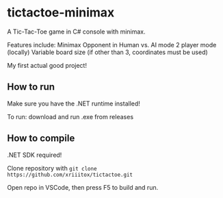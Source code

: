 # tictactoe-minimax
A Tic-Tac-Toe game in C# console with minimax. 

Features include:
Minimax Opponent in Human vs. AI mode
2 player mode (locally)
Variable board size (if other than 3, coordinates must be used)

My first actual good project!

## How to run
Make sure you have the .NET runtime installed!

To run: download and run .exe from releases

## How to compile
.NET SDK required!

Clone repository with `git clone https://github.com/xriiitox/tictactoe.git`

Open repo in VSCode, then press F5 to build and run.
